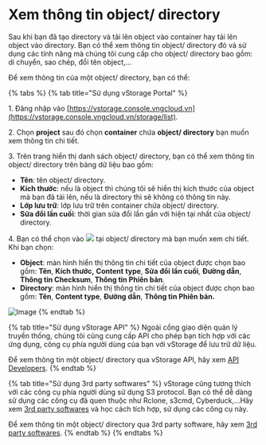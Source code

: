 # Xem thông tin object/ directory

Sau khi bạn đã tạo directory và tải lên object vào container hay tải lên object vào directory. Bạn có thể xem thông tin object/ directory đó và sử dụng các tính năng mà chúng tôi cung cấp cho object/ directory bao gồm: di chuyển, sao chép, đổi tên object,...

Để xem thông tin của một object/ directory, bạn có thể: 

{% tabs %}
{% tab title="Sử dụng vStorage Portal" %}


1\. Đăng nhập vào [https://vstorage.console.vngcloud.vn](https://vstorage.console.vngcloud.vn/storage/list).

2\. Chọn **project** sau đó chọn **container** chứa **object/ directory** bạn muốn xem thông tin chi tiết.

3\. Trên trang hiển thị danh sách object/ directory, bạn có thể xem thông tin object/ directory trên bảng dữ liệu bao gồm:

* **Tên**: tên object/ directory.
* **Kích thước**: nếu là object thì chúng tôi sẽ hiển thị kích thước của object mà bạn đã tải lên, nếu là directory thì sẽ không có thông tin này.
* **Lớp lưu trữ**: lớp lưu trữ trên container chứa object/ directory.
* **Sửa đổi lần cuối**: thời gian sửa đổi lần gần với hiện tại nhất của object/ directory.

4\. Bạn có thể chọn vào ![](https://docs.vngcloud.vn/download/thumbnails/59805571/image2023-7-13\_12-22-47.png?version=1\&modificationDate=1689225769000\&api=v2) tại object/ directory mà bạn muốn xem chi tiết. Khi bạn chọn:

* **Object**: màn hình hiển thị thông tin chi tiết của object được chọn bao gồm: **Tên**, **Kích thước,** **Content** **type**, **Sửa đổi lần cuối**, **Đường dẫn**, **Thông tin Checksum**, **Thông tin Phiên bản**.
* **Directory**: màn hình hiển thị thông tin chi tiết của object được chọn bao gồm: **Tên**, **Content type**, **Đường dẫn**, **Thông tin Phiên bản.**

![Image](https://github.com/vngcloud/docs/blob/main/Vietnamese/.gitbook/assets/Xem_thong_tin_object_directory.gif?raw=true)
{% endtab %}

{% tab title="Sử dụng vStorage API" %}
Ngoài cổng giao diện quản lý truyền thống, chúng tôi cũng cung cấp API cho phép bạn tích hợp với các ứng dụng, công cụ phía người dùng của bạn với vStorage để lưu trữ dữ liệu.

Để xem thông tin một object/ directory qua vStorage API, hãy xem [API Developers](https://docs.vngcloud.vn/vng-cloud-document/vn/vstorage/object-storage/vstorage-hcm03/api-developers).
{% endtab %}

{% tab title="Sử dụng 3rd party softwares" %}
vStorage cũng tương thích với các công cụ phía người dùng sử dụng S3 protocol. Bạn có thể dễ dàng sử dụng các công cụ đã quen thuộc như Rclone, s3cmd, Cyberduck,...Hãy xem [3rd party softwares](https://docs.vngcloud.vn/vng-cloud-document/vn/vstorage/object-storage/vstorage-hcm03/3rd-party-softwares) và học cách tích hợp, sử dụng các công cụ này. 

Để xem thông tin một object/ directory qua 3rd party software, hãy xem [3rd party softwares](https://docs.vngcloud.vn/vng-cloud-document/vn/vstorage/object-storage/vstorage-hcm03/3rd-party-softwares).
{% endtab %}
{% endtabs %}
